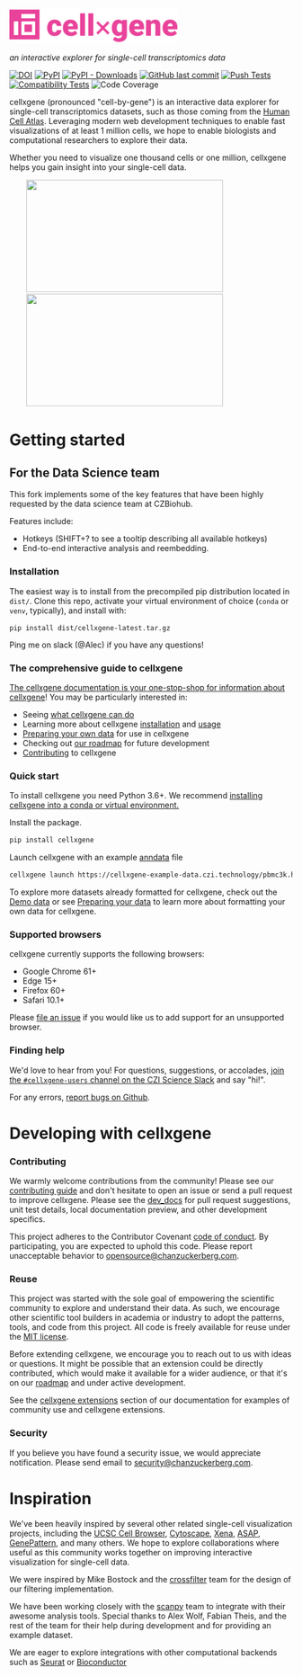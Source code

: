 <img src="./docs/cellxgene-logo.png" width="300">

_an interactive explorer for single-cell transcriptomics data_

[![DOI](https://zenodo.org/badge/105615409.svg)](https://zenodo.org/badge/latestdoi/105615409) [![PyPI](https://img.shields.io/pypi/v/cellxgene)](https://pypi.org/project/cellxgene/) [![PyPI - Downloads](https://img.shields.io/pypi/dm/cellxgene)](https://pypistats.org/packages/cellxgene) [![GitHub last commit](https://img.shields.io/github/last-commit/chanzuckerberg/cellxgene)](https://github.com/chanzuckerberg/cellxgene/pulse)
[![Push Tests](https://github.com/chanzuckerberg/cellxgene/workflows/Push%20Tests/badge.svg)](https://github.com/chanzuckerberg/cellxgene/actions?query=workflow%3A%22Push+Tests%22)
[![Compatibility Tests](https://github.com/chanzuckerberg/cellxgene/workflows/Compatibility%20Tests/badge.svg)](https://github.com/chanzuckerberg/cellxgene/actions?query=workflow%3A%22Compatibility+Tests%22)
![Code Coverage](https://codecov.io/gh/chanzuckerberg/cellxgene/branch/main/graph/badge.svg)

cellxgene (pronounced "cell-by-gene") is an interactive data explorer for single-cell transcriptomics datasets, such as those coming from the [Human Cell Atlas](https://humancellatlas.org). Leveraging modern web development techniques to enable fast visualizations of at least 1 million cells, we hope to enable biologists and computational researchers to explore their data.

Whether you need to visualize one thousand cells or one million, cellxgene helps you gain insight into your single-cell data.

<img src="https://github.com/chanzuckerberg/cellxgene/raw/main/docs/images/crossfilter.gif" width="350" height="200" hspace="30"><img src="https://github.com/chanzuckerberg/cellxgene/raw/main/docs/images/category-breakdown.gif" width="350" height="200" hspace="30">

# Getting started

## For the Data Science team
This fork implements some of the key features that have been highly requested by the data science team at CZBiohub.

Features include:
- Hotkeys (SHIFT+? to see a tooltip describing all available  hotkeys)
- End-to-end interactive analysis and reembedding.

### Installation
The easiest way is to install from the precompiled pip distribution located in `dist/`.
Clone this repo, activate your virtual environment of choice (`conda` or `venv`, typically), and install with:
```
pip install dist/cellxgene-latest.tar.gz
```

Ping me on slack (@Alec) if you have any questions!

### The comprehensive guide to cellxgene

[The cellxgene documentation is your one-stop-shop for information about cellxgene](https://chanzuckerberg.github.io/cellxgene/)! You may be particularly interested in:

- Seeing [what cellxgene can do](https://chanzuckerberg.github.io/cellxgene/posts/gallery)
- Learning more about cellxgene [installation](https://chanzuckerberg.github.io/cellxgene/posts/install) and [usage](https://chanzuckerberg.github.io/cellxgene/posts/launch)
- [Preparing your own data](https://chanzuckerberg.github.io/cellxgene/posts/prepare) for use in cellxgene
- Checking out [our roadmap](https://chanzuckerberg.github.io/cellxgene/posts/roadmap) for future development
- [Contributing](https://chanzuckerberg.github.io/cellxgene/posts/contribute) to cellxgene

### Quick start

To install cellxgene you need Python 3.6+. We recommend [installing cellxgene into a conda or virtual environment.](https://chanzuckerberg.github.io/cellxgene/posts/install)

Install the package.

```bash
pip install cellxgene
```

Launch cellxgene with an example [anndata](https://anndata.readthedocs.io/en/latest/) file

```bash
cellxgene launch https://cellxgene-example-data.czi.technology/pbmc3k.h5ad
```

To explore more datasets already formatted for cellxgene, check out the [Demo data](https://chanzuckerberg.github.io/cellxgene/posts/demo-data) or
see [Preparing your data](https://chanzuckerberg.github.io/cellxgene/posts/prepare) to learn more about formatting your own
data for cellxgene.

### Supported browsers

cellxgene currently supports the following browsers:

- Google Chrome 61+
- Edge 15+
- Firefox 60+
- Safari 10.1+

Please [file an issue](https://github.com/chanzuckerberg/cellxgene/issues/new/choose) if you would like us to add support for an unsupported browser.

### Finding help

We'd love to hear from you!
For questions, suggestions, or accolades, [join the `#cellxgene-users` channel on the CZI Science Slack](https://join-cellxgene-users.herokuapp.com/) and say "hi!".

For any errors, [report bugs on Github](https://github.com/chanzuckerberg/cellxgene/issues).

# Developing with cellxgene

### Contributing

We warmly welcome contributions from the community! Please see our [contributing guide](https://chanzuckerberg.github.io/cellxgene/posts/contribute) and don't hesitate to open an issue or send a pull request to improve cellxgene. Please see the [dev_docs](https://github.com/chanzuckerberg/cellxgene/tree/main/dev_docs) for pull request suggestions, unit test details, local documentation preview, and other development specifics. 

This project adheres to the Contributor Covenant [code of conduct](https://github.com/chanzuckerberg/.github/blob/master/CODE_OF_CONDUCT.md). By participating, you are expected to uphold this code. Please report unacceptable behavior to opensource@chanzuckerberg.com.

### Reuse

This project was started with the sole goal of empowering the scientific community to explore and understand their data. 
As such, we encourage other scientific tool builders in academia or industry to adopt the patterns, tools, and code from 
this project. All code is freely available for reuse under the [MIT license](https://opensource.org/licenses/MIT).


Before extending cellxgene, we encourage you to reach out to us with ideas or questions. It might be possible that an 
extension could be directly contributed, which would make it available for a wider audience, or that it's on our 
[roadmap](./docs/posts/roadmap.md) and under active development. 

See the [cellxgene extensions](./docs/posts/extensions.md) section of our documentation for examples of community use and cellxgene extensions. 

### Security

If you believe you have found a security issue, we would appreciate notification. Please send email to <security@chanzuckerberg.com>.

# Inspiration

We've been heavily inspired by several other related single-cell visualization projects, including the [UCSC Cell Browser](http://cells.ucsc.edu/), [Cytoscape](http://www.cytoscape.org/), [Xena](https://xena.ucsc.edu/), [ASAP](https://asap.epfl.ch/), [GenePattern](http://genepattern-notebook.org/), and many others. We hope to explore collaborations where useful as this community works together on improving interactive visualization for single-cell data.

We were inspired by Mike Bostock and the [crossfilter](https://github.com/crossfilter) team for the design of our filtering implementation.

We have been working closely with the [scanpy](https://github.com/theislab/scanpy) team to integrate with their awesome analysis tools. Special thanks to Alex Wolf, Fabian Theis, and the rest of the team for their help during development and for providing an example dataset.

We are eager to explore integrations with other computational backends such as [Seurat](https://github.com/satijalab/seurat) or [Bioconductor](https://github.com/Bioconductor)
